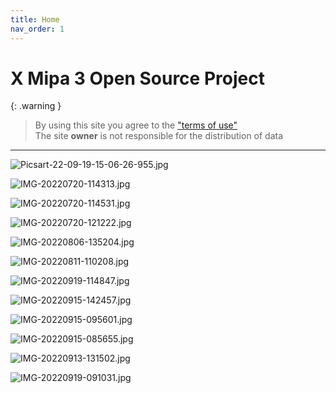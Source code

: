 ```yaml
---
title: Home
nav_order: 1
---
```


# X Mipa 3 Open Source Project


{: .warning }
> By using this site you agree to the ["terms of use"](termofuse.md)<br>
> The site **owner** is not responsible for the distribution of data

___

![Picsart-22-09-19-15-06-26-955.jpg](https://i.postimg.cc/6QYzFZLV/Picsart-22-09-19-15-06-26-955.jpg)

![IMG-20220720-114313.jpg](https://i.postimg.cc/2yt6c4GX/IMG-20220720-114313.jpg)

![IMG-20220720-114531.jpg](https://i.postimg.cc/xjpc12Qy/IMG-20220720-114531.jpg)

![IMG-20220720-121222.jpg](https://i.postimg.cc/NfyLyzfh/IMG-20220720-121222.jpg)

![IMG-20220806-135204.jpg](https://i.postimg.cc/vB6Sxyjg/IMG-20220806-135204.jpg)

![IMG-20220811-110208.jpg](https://i.postimg.cc/fWFvdYKF/IMG-20220811-110208.jpg)


![IMG-20220919-114847.jpg](https://i.postimg.cc/C5vXC5c7/IMG-20220919-114847.jpg)

![IMG-20220915-142457.jpg](https://i.postimg.cc/kXc3Yt8s/IMG-20220915-142457.jpg)

![IMG-20220915-095601.jpg](https://i.postimg.cc/90P5hDkW/IMG-20220915-095601.jpg)

![IMG-20220915-085655.jpg](https://i.postimg.cc/YCztjdwV/IMG-20220915-085655.jpg)

![IMG-20220913-131502.jpg](https://i.postimg.cc/13Q99Lbw/IMG-20220913-131502.jpg)

![IMG-20220919-091031.jpg](https://i.postimg.cc/tgdpZ2Qw/IMG-20220919-091031.jpg)
